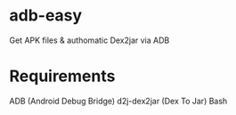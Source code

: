 # adb-easy
Get APK files & authomatic Dex2jar via ADB

# Requirements

ADB (Android Debug Bridge)
d2j-dex2jar (Dex To Jar)
Bash
